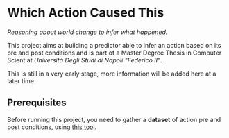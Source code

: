 # Which Action Caused This

*Reasoning about world change to infer what happened.*


This project aims at building a predictor able to infer an action based on its pre and post conditions and is part of a Master Degree Thesis in Computer Scient at *Università Degli Studi di Napoli "Federico II"*.

This is still in a very early stage, more information will be added here at a later time.

## Prerequisites
Before running this project, you need to gather a **dataset** of action pre and post conditions, using [this tool](https://github.com/imatrisciano/ai2thor-hugo/).

